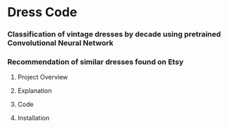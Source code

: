 # Dress Code

### Classification of vintage dresses by decade using pretrained Convolutional Neural Network

### Recommendation of similar dresses found on Etsy


1. Project Overview

2. Explanation

3. Code

4. Installation
